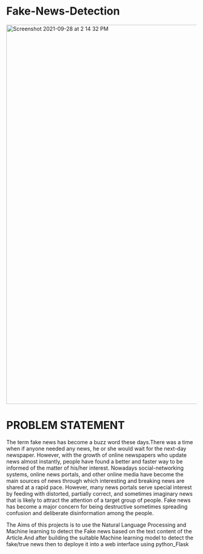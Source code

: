 # Fake-News-Detection

<img width="1000" alt="Screenshot 2021-09-28 at 2 14 32 PM" src="https://user-images.githubusercontent.com/63378154/135054925-5a82e873-08ed-47ad-85fe-c29d10a55b13.png">


# PROBLEM STATEMENT

The term fake news has become a buzz word these days.There was a time when if anyone needed any news, he or she would wait for the next-day newspaper. However, with the growth of online newspapers who update news almost instantly, people have found a better and faster way to be informed of the matter of his/her interest. Nowadays social-networking systems, online news portals, and other online media have become the main sources of news through which interesting and breaking news are shared at a rapid pace. However, many news portals serve special interest by feeding with distorted, partially correct, and sometimes imaginary news that is likely to attract the attention of a target group of people. Fake news has become a major concern for being destructive sometimes spreading confusion and deliberate disinformation among the people.

The Aims of this projects is to use the Natural Language Processing and Machine learning to detect the Fake news based on the text content of the Article.And after building the suitable Machine learning model to detect the fake/true news then to deploye it into a web interface using python_Flask
